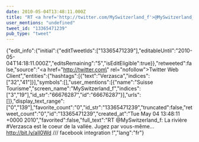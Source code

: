 ```yaml
---
date: 2010-05-04T13:48:11.000Z
title: "RT <a href='http://twitter.com/MySwitzerland_f'>@MySwitzerland_f</a>: La rivière #Verzasca est le coeur de la vallée. Jugez par vous-même... http://bit.ly/aIl0Wd /// facebook integration !″"
user_mentions: "undefined"
tweet_id: "13365471239"
pub_type: "tweet"
---
```

{"edit_info":{"initial":{"editTweetIds":["13365471239"],"editableUntil":"2010-05-04T14:18:11.000Z","editsRemaining":"5","isEditEligible":true}},"retweeted":false,"source":"<a href=\"http://twitter.com\" rel=\"nofollow\">Twitter Web Client</a>","entities":{"hashtags":[{"text":"Verzasca","indices":["32","41"]}],"symbols":[],"user_mentions":[{"name":"Suisse Tourisme","screen_name":"MySwitzerland_f","indices":["3","19"],"id_str":"66676287","id":"66676287"}],"urls":[]},"display_text_range":["0","139"],"favorite_count":"0","id_str":"13365471239","truncated":false,"retweet_count":"0","id":"13365471239","created_at":"Tue May 04 13:48:11 +0000 2010","favorited":false,"full_text":"RT @MySwitzerland_f: La rivière #Verzasca est le coeur de la vallée. Jugez par vous-même... http://bit.ly/aIl0Wd /// facebook integration !","lang":"fr"}
